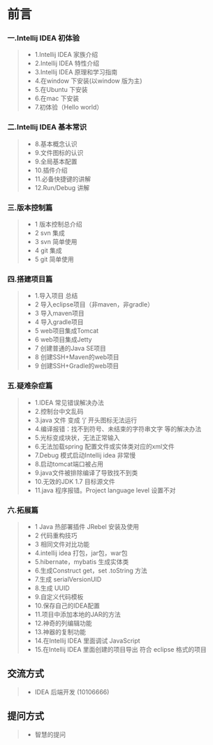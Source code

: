 # 前言
### 一.Intellij IDEA 初体验
> * 1.Intellij IDEA 家族介绍
> * 2.Intellij IDEA 特性介绍
> * 3.Intellij IDEA 原理和学习指南
> * 4.在window 下安装(以window 版为主)
> * 5.在Ubuntu 下安装
> * 6.在mac 下安装
> * 7.初体验（Hello world）

### 二.Intellij IDEA 基本常识
> * 8.基本概念认识
> * 9.文件图标的认识
> * 9.全局基本配置
> * 10.插件介绍
> * 11.必备快捷键的讲解
> * 12.Run/Debug 讲解

### 三.版本控制篇
> * 1 版本控制总介绍
> * 2 svn 集成
> * 3 svn 简单使用
> * 4 git 集成
> * 5 git 简单使用

### 四.搭建项目篇
> * 1.导入项目 总结
> * 2 导入eclipse项目（非maven，非gradle）
> * 3 导入maven项目
> * 4 导入gradle项目
> * 5 web项目集成Tomcat
> * 6 web项目集成Jetty
> * 7 创建普通的Java SE项目
> * 8 创建SSH+Maven的web项目
> * 9 创建SSH+Gradle的web项目

### 五.疑难杂症篇
> * 1.IDEA 常见错误解决办法
> * 2.控制台中文乱码
> * 3.java 文件 变成 ‘j’ 开头图标无法运行
> * 4.编译报错：找不到符号、未结束的字符串文字 等的解决办法
> * 5.光标变成块状，无法正常输入
> * 6.无法加载spring 配置文件或实体类对应的xml文件
> * 7.Debug 模式启动Intellij idea 非常慢
> * 8.启动tomcat端口被占用
> * 9.java文件被排除编译了导致找不到类
> * 10.无效的JDK 1.7 目标源文件
> * 11.java 程序报错。Project language level 设置不对

### 六.拓展篇
> * 1 Java 热部署插件 JRebel 安装及使用
> * 2 代码重构技巧
> * 3 相同文件对比功能
> * 4.intellij idea 打包，jar包，war包
> * 5.hibernate，mybatis 生成实体类
> * 6.生成Construct get，set .toString 方法
> * 7.生成 serialVersionUID
> * 8.生成 UUID
> * 9.自定义代码模板
> * 10.保存自己的IDEA配置
> * 11.项目中添加本地的JAR的方法
> * 12.神奇的列编辑功能
> * 13.神器的复制功能
> * 14.在Intellij IDEA 里面调试 JavaScript
> * 15.在Intellij IDEA 里面创建的项目导出 符合 eclipse 格式的项目

## 交流方式
> * IDEA 后端开发 (10106666)

## 提问方式
> * 智慧的提问
